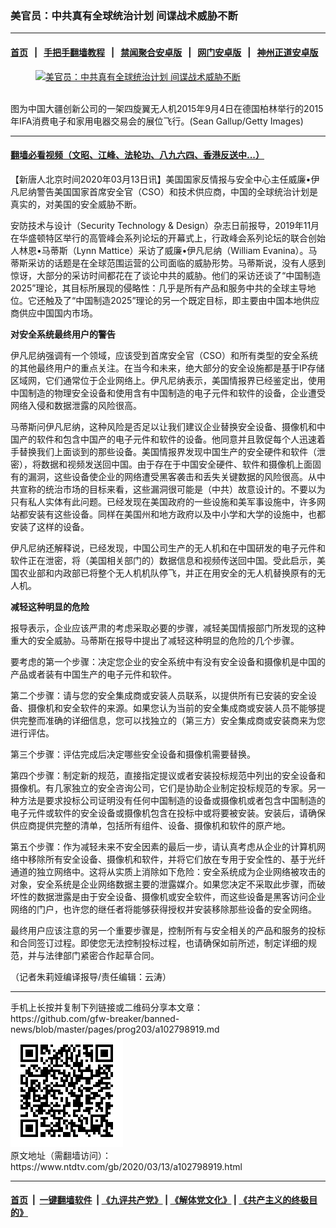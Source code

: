 ### 美官员：中共真有全球统治计划 间谍战术威胁不断
------------------------

#### [首页](https://github.com/gfw-breaker/banned-news/blob/master/README.md) &nbsp;&nbsp;|&nbsp;&nbsp; [手把手翻墙教程](https://github.com/gfw-breaker/guides/wiki) &nbsp;&nbsp;|&nbsp;&nbsp; [禁闻聚合安卓版](https://github.com/gfw-breaker/bn-android) &nbsp;&nbsp;|&nbsp;&nbsp; [网门安卓版](https://github.com/oGate2/oGate) &nbsp;&nbsp;|&nbsp;&nbsp; [神州正道安卓版](https://github.com/SzzdOgate/update) 



<div><div class="featured_image">
 <a href="https://i.ntdtv.com/assets/uploads/2019/10/GettyImages-486448702.jpg" target="_blank">
  <figure>
   <img alt="美官员：中共真有全球统治计划 间谍战术威胁不断" src="https://i.ntdtv.com/assets/uploads/2019/10/GettyImages-486448702-800x450.jpg"/>
  </figure><br/>
 </a>
 <span class="caption">
  图为中国大疆创新公司的一架四旋翼无人机2015年9月4日在德国柏林举行的2015年IFA消费电子和家用电器交易会的展位飞行。(Sean Gallup/Getty Images)
 </span>
</div>
</div><hr/>

#### [翻墙必看视频（文昭、江峰、法轮功、八九六四、香港反送中...）](https://github.com/gfw-breaker/banned-news/blob/master/pages/link3.md)

<div><div class="post_content" itemprop="articleBody">
 <p>
  【新唐人北京时间2020年03月13日讯】美国国家反情报与安全中心主任威廉•伊凡尼纳警告美国国家首席安全官（CSO）和技术供应商，中国的全球统治计划是真实的，对美国的安全威胁不断。
 </p>
 <p>
  安防技术与设计（Security Technology &amp; Design）杂志日前报导，2019年11月在华盛顿特区举行的高管峰会系列论坛的开幕式上，行政峰会系列论坛的联合创始人林恩•马蒂斯（Lynn Mattice）采访了威廉•伊凡尼纳（William Evanina）。马蒂斯采访的话题是在全球范围运营的公司面临的威胁形势。马蒂斯说，没有人感到惊讶，大部分的采访时间都花在了谈论中共的威胁。他们的采访还谈了“中国制造2025”理论，其目标所展现的侵略性：几乎是所有产品和服务中共的全球主导地位。它还触及了“中国制造2025”理论的另一个既定目标，即主要由中国本地供应商供应中国国内市场。
 </p>
 <p>
  <strong>
   对安全系统最终用户的警告
  </strong>
 </p>
 <p>
  伊凡尼纳强调有一个领域，应该受到首席安全官（CSO）和所有类型的安全系统的其他最终用户的重点关注。在当今和未来，绝大部分的安全设施都是基于IP存储区域网，它们通常位于企业网络上。伊凡尼纳表示，美国情报界已经鉴定出，使用中国制造的物理安全设备和使用含有中国制造的电子元件和软件的设备，企业遭受网络入侵和数据泄露的风险很高。
 </p>
 <p>
  马蒂斯问伊凡尼纳，这种风险是否足以让我们建议企业替换安全设备、摄像机和中国产的软件和包含中国产的电子元件和软件的设备。他同意并且敦促每个人迅速着手替换我们上面谈到的那些设备。美国情报界发现中国生产的安全硬件和软件（泄密），将数据和视频发送回中国。由于存在于中国安全硬件、软件和摄像机上面固有的漏洞，这些设备使企业的网络遭受黑客袭击和丢失关键数据的风险很高。从中共宣称的统治市场的目标来看，这些漏洞很可能是（中共）故意设计的。不要以为只有私人实体有此问题。已经发现在美国政府的一些设施和美军事设施中，许多网站都安装有这些设备。同样在美国州和地方政府以及中小学和大学的设施中，也都安装了这样的设备。
 </p>
 <p>
  伊凡尼纳还解释说，已经发现，中国公司生产的无人机和在中国研发的电子元件和软件正在泄密，将（美国相关部门的）数据信息和视频传送回中国。受此启示，美国农业部和内政部已将整个无人机机队停飞，并正在用安全的无人机替换原有的无人机。
 </p>
 <p>
  <strong>
   减轻这种明显的危险
  </strong>
 </p>
 <p>
  报导表示，企业应该严肃的考虑采取必要的步骤，减轻美国情报部门所发现的这种重大的安全威胁。马蒂斯在报导中提出了减轻这种明显的危险的几个步骤。
 </p>
 <p>
  要考虑的第一个步骤：决定您企业的安全系统中有没有安全设备和摄像机是中国的产品或者装有中国生产的电子元件和软件。
 </p>
 <p>
  第二个步骤：请与您的安全集成商或安装人员联系，以提供所有已安装的安全设备、摄像机和安全软件的来源。如果您认为当前的安全集成商或安装人员不能够提供完整而准确的详细信息，您可以找独立的（第三方）安全集成商或安装商来为您进行评估。
 </p>
 <p>
  第三个步骤：评估完成后决定哪些安全设备和摄像机需要替换。
 </p>
 <p>
  第四个步骤：制定新的规范，直接指定提议或者安装投标规范中列出的安全设备和摄像机。有几家独立的安全咨询公司，它们是协助企业制定投标规范的专家。另一种方法是要求投标公司证明没有任何中国制造的设备或摄像机或者包含中国制造的电子元件或软件的安全设备或摄像机包含在投标中或将要被安装。安装后，请确保供应商提供完整的清单，包括所有组件、设备、摄像机和软件的原产地。
 </p>
 <p>
  第五个步骤：作为减轻未来不安全因素的最后一步，请认真考虑从企业的计算机网络中移除所有安全设备、摄像机和软件，并将它们放在专用于安全性的、基于光纤通道的独立网络中。这将从实质上消除如下危险：安全系统成为企业网络被攻击的对象，安全系统是企业网络数据主要的泄露媒介。如果您决定不采取此步骤，而破坏性的数据泄露是由于安全设备、摄像机或安全软件，而这些设备是黑客访问企业网络的门户，也许您的继任者将能够获得授权并安装移除那些设备的安全网络。
 </p>
 <p>
  最终用户应该注意的另一个重要步骤是，控制所有与安全相关的产品和服务的投标和合同签订过程。即使您无法控制投标过程，也请确保如前所述，制定详细的规范，并与法律部门紧密合作起草合同。
 </p>
 <p>
  （记者朱莉娅编译报导/责任编辑：云涛）
 </p>
 <div class="single_ad">
 </div>
</div>
</div>
<hr/>
手机上长按并复制下列链接或二维码分享本文章：<br/>
https://github.com/gfw-breaker/banned-news/blob/master/pages/prog203/a102798919.md <br/>
<a href='https://github.com/gfw-breaker/banned-news/blob/master/pages/prog203/a102798919.md'><img src='https://github.com/gfw-breaker/banned-news/blob/master/pages/prog203/a102798919.md.png'/></a> <br/>
原文地址（需翻墙访问）：https://www.ntdtv.com/gb/2020/03/13/a102798919.html


------------------------
#### [首页](https://github.com/gfw-breaker/banned-news/blob/master/README.md) &nbsp;|&nbsp; [一键翻墙软件](https://github.com/gfw-breaker/nogfw/blob/master/README.md) &nbsp;| [《九评共产党》](https://github.com/gfw-breaker/9ping.md/blob/master/README.md#九评之一评共产党是什么) | [《解体党文化》](https://github.com/gfw-breaker/jtdwh.md/blob/master/README.md) | [《共产主义的终极目的》](https://github.com/gfw-breaker/gczydzjmd.md/blob/master/README.md)


<img src='http://gfw-breaker.win/banned-news/pages/prog203/a102798919.md' width='0px' height='0px'/>